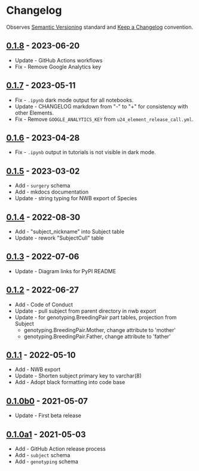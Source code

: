 # Changelog

Observes [Semantic Versioning](https://semver.org/spec/v2.0.0.html) standard and
[Keep a Changelog](https://keepachangelog.com/en/1.0.0/) convention.

## [0.1.8] - 2023-06-20

+ Update - GitHub Actions workflows
+ Fix - Remove Google Analytics key

## [0.1.7] - 2023-05-11

+ Fix - `.ipynb` dark mode output for all notebooks.
+ Update - CHANGELOG markdown from "-" to "+" for consistency with other
  Elements.
+ Fix - Remove `GOOGLE_ANALYTICS_KEY` from `u24_element_release_call.yml`.

## [0.1.6] - 2023-04-28

+ Fix - `.ipynb` output in tutorials is not visible in dark mode.

## [0.1.5] - 2023-03-02

+ Add - `surgery` schema
+ Add - mkdocs documentation
+ Update - string typing for NWB export of Species

## [0.1.4] - 2022-08-30

+ Add - "subject_nickname" into Subject table
+ Update - rework "SubjectCull" table

## [0.1.3] - 2022-07-06

+ Update - Diagram links for PyPI README

## [0.1.2] - 2022-06-27

+ Add - Code of Conduct
+ Update - pull subject from parent directory in nwb export
+ Update - for genotyping.BreedingPair part tables, projection from Subject
  + genotyping.BreedingPair.Mother, change attribute to 'mother'
  + genotyping.BreedingPair.Father, change attribute to 'father'

## [0.1.1] - 2022-05-10

+ Add - NWB export
+ Update - Shorten subject primary key to varchar(8)
+ Add - Adopt black formatting into code base

## [0.1.0b0] - 2021-05-07

+ Update - First beta release

## [0.1.0a1] - 2021-05-03

+ Add - GitHub Action release process
+ Add - `subject` schema
+ Add - `genotyping` schema

[0.1.8]: https://github.com/datajoint/element-animal/releases/tag/0.1.8
[0.1.7]: https://github.com/datajoint/element-animal/releases/tag/0.1.7
[0.1.6]: https://github.com/datajoint/element-animal/releases/tag/0.1.6
[0.1.5]: https://github.com/datajoint/element-animal/releases/tag/0.1.5
[0.1.4]: https://github.com/datajoint/element-animal/releases/tag/0.1.4
[0.1.3]: https://github.com/datajoint/element-animal/releases/tag/0.1.3
[0.1.2]: https://github.com/datajoint/element-animal/releases/tag/0.1.2
[0.1.1]: https://github.com/datajoint/element-animal/releases/tag/0.1.1
[0.1.0b0]: https://github.com/datajoint/element-animal/releases/tag/0.1.0b0
[0.1.0a1]: https://github.com/datajoint/element-animal/releases/tag/0.1.0a1
